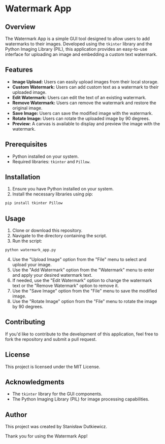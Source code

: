 
# Watermark App

## Overview

The Watermark App is a simple GUI tool designed to allow users to add watermarks to their images. Developed using the `tkinter` library and the Python Imaging Library (PIL), this application provides an easy-to-use interface for uploading an image and embedding a custom text watermark.

## Features

- **Image Upload:** Users can easily upload images from their local storage.
- **Custom Watermark:** Users can add custom text as a watermark to their uploaded image.
- **Edit Watermark:** Users can edit the text of an existing watermark.
- **Remove Watermark:** Users can remove the watermark and restore the original image.
- **Save Image:** Users can save the modified image with the watermark.
- **Rotate Image:** Users can rotate the uploaded image by 90 degrees.
- **Preview:** A canvas is available to display and preview the image with the watermark.

## Prerequisites

- Python installed on your system.
- Required libraries: `tkinter` and `Pillow`.

## Installation

1. Ensure you have Python installed on your system.
2. Install the necessary libraries using pip:

```bash
pip install tkinter Pillow
```

## Usage

1. Clone or download this repository.
2. Navigate to the directory containing the script.
3. Run the script:

```bash
python watermark_app.py
```

4. Use the "Upload Image" option from the "File" menu to select and upload your image.
5. Use the "Add Watermark" option from the "Watermark" menu to enter and apply your desired watermark text.
6. If needed, use the "Edit Watermark" option to change the watermark text or the "Remove Watermark" option to remove it.
7. Use the "Save Image" option from the "File" menu to save the modified image.
8. Use the "Rotate Image" option from the "File" menu to rotate the image by 90 degrees.

## Contributing

If you'd like to contribute to the development of this application, feel free to fork the repository and submit a pull request.

## License

This project is licensed under the MIT License.

## Acknowledgments

- The `tkinter` library for the GUI components.
- The Python Imaging Library (PIL) for image processing capabilities.

## Author

This project was created by Stanisław Dutkiewicz.

Thank you for using the Watermark App!
